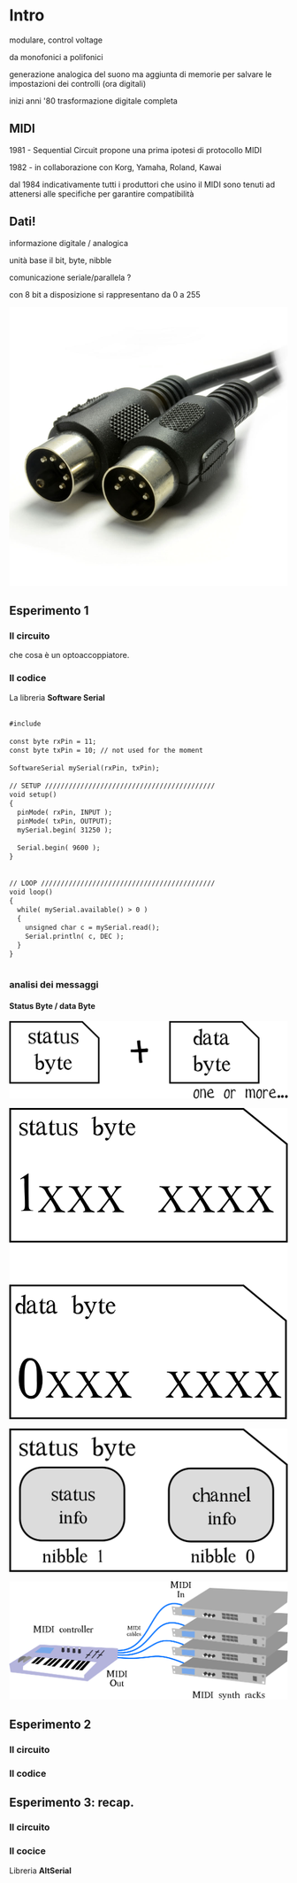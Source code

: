 # Intro


<!-- .slide: data-background-size="contain" data-background-color="#000" data-background-image="images/moog.jpg" -->
<!-- 1964 - moog -->


modulare, control voltage


da monofonici a polifonici


generazione analogica del suono ma aggiunta di memorie per salvare le impostazioni dei controlli (ora digitali)


inizi anni '80 trasformazione digitale completa



## MIDI


1981 - Sequential Circuit propone una prima ipotesi di protocollo MIDI


1982 - in collaborazione con Korg, Yamaha, Roland, Kawai


<!-- .slide: data-background-size="contain" data-background-color="#fff" data-background-image="images/general-midi-logo.png" -->


<!-- .slide: data-background-size="contain" data-background-color="#be5f31" data-background-image="images/prophet_600.jpg" -->


dal 1984 indicativamente tutti i produttori che usino il MIDI sono tenuti ad attenersi alle specifiche per garantire compatibilità  



## Dati!


informazione digitale / analogica


unità base il bit, byte, nibble


comunicazione seriale/parallela ?


con 8 bit a disposizione si rappresentano da 0 a 255


<!-- .slide: data-background-color="#fff" -->
![DIN 5 pin](images/DIN5pin.jpg)<!-- .element: style="width:50%;" -->



## Esperimento 1


<!-- .slide: data-background-size="contain" data-background-color="#fff" data-background-image="images/MIDI-studio-in.png" -->


### Il circuito


<!-- .slide: data-background-size="contain" data-background-color="#fff" data-background-image="images/MIDI-IN_bb.png" -->


<!-- .slide data-background-size="contain" data-background-color="#fff" data-background-image="https://en.wikipedia.org/wiki/MIDI#/media/File:MIDI_IN_OUT_schematic.png" -->


che cosa è un optoaccoppiatore.


### Il codice


La libreria **Software Serial**


<pre>
<code class="c" data-trim contenteditable>
#include <SoftwareSerial.h>

const byte rxPin = 11;
const byte txPin = 10; // not used for the moment

SoftwareSerial mySerial(rxPin, txPin);

// SETUP ///////////////////////////////////////////
void setup()
{
  pinMode( rxPin, INPUT );
  pinMode( txPin, OUTPUT);
  mySerial.begin( 31250 );

  Serial.begin( 9600 );
}


// LOOP ////////////////////////////////////////////
void loop()
{
  while( mySerial.available() > 0 )
  {
    unsigned char c = mySerial.read();
    Serial.println( c, DEC );
  }
}
</code>
</pre>


### analisi dei messaggi


<!-- .slide: data-background-size="contain" data-background-color="#fff" data-background-image="images/serial-monitor-1.png" -->



#### Status Byte / data Byte


<!-- .slide: data-background-color="#fff" -->
![status and data](images/status-and-data.png)<!-- .element: style="width:90%;" -->


<!-- .slide: data-background-color="#fff" -->
![status and data bits](images/status-and-data-bits.png)<!-- .element: style="width:50%;" -->


<!-- .slide: data-background-color="#fff" -->
![status and data bits](images/nibbles.png)<!-- .element: style="width:50%;" -->


<!-- .slide: data-background-color="#fff" -->
![status and data bits](images/MIDI-channels.png)<!-- .element: style="width:90%;" -->


<!-- .slide: data-background-size="contain" data-background-color="#fff" data-background-image="images/note_numbers.png" -->



## Esperimento 2


<!-- .slide: data-background-size="contain" data-background-color="#fff" data-background-image="images/MIDI-studio-out.png" -->


### Il circuito


<!-- .slide: data-background-size="contain" data-background-color="#fff" data-background-image="images/MIDI-OUT_bb.png" -->


### Il codice



## Esperimento 3: recap.


<!-- .slide: data-background-size="contain" data-background-color="#fff" data-background-image="images/MIDI-studio-in-out.png" -->


### Il circuito


<!-- .slide: data-background-size="contain" data-background-color="#fff" data-background-image="images/MIDI-IN-OUT_bb.png" -->


### Il cocice


Libreria **AltSerial**
